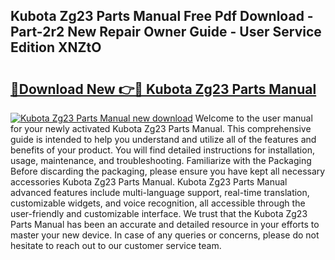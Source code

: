 ## Kubota Zg23 Parts Manual Free Pdf Download - Part-2r2 New Repair Owner Guide - User Service Edition XNZtO

# <h2><a href="http://bc88170.oget.top/?id=Kubota+Zg23+Parts+Manual">🔗Download New 👉🔴 Kubota Zg23 Parts Manual</a></h2>

[![Kubota Zg23 Parts Manual new download](https://i.imgur.com/5g1atiW.png)](http://bc88170.oget.top/?id=Kubota+Zg23+Parts+Manual)
Welcome to the user manual for your newly activated Kubota Zg23 Parts Manual. This comprehensive guide is intended to help you understand and utilize all of the features and benefits of your product. You will find detailed instructions for installation, usage, maintenance, and troubleshooting. Familiarize with the Packaging Before discarding the packaging, please ensure you have kept all necessary accessories Kubota Zg23 Parts Manual. Kubota Zg23 Parts Manual advanced features include multi-language support, real-time translation, customizable widgets, and voice recognition, all accessible through the user-friendly and customizable interface. We trust that the Kubota Zg23 Parts Manual has been an accurate and detailed resource in your efforts to master your new device. In case of any queries or concerns, please do not hesitate to reach out to our customer service team.
